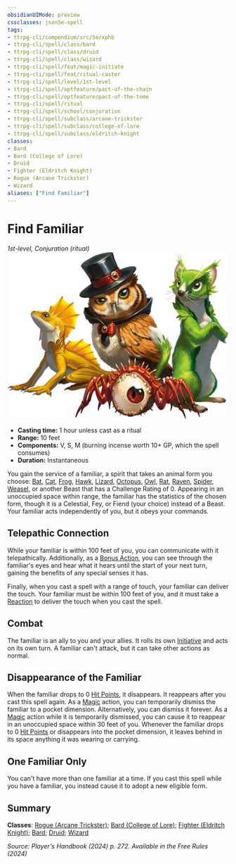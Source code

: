 ```yaml
---
obsidianUIMode: preview
cssclasses: json5e-spell
tags:
- ttrpg-cli/compendium/src/5e/xphb
- ttrpg-cli/spell/class/bard
- ttrpg-cli/spell/class/druid
- ttrpg-cli/spell/class/wizard
- ttrpg-cli/spell/feat/magic-initiate
- ttrpg-cli/spell/feat/ritual-caster
- ttrpg-cli/spell/level/1st-level
- ttrpg-cli/spell/optfeature/pact-of-the-chain
- ttrpg-cli/spell/optfeature/pact-of-the-tome
- ttrpg-cli/spell/ritual
- ttrpg-cli/spell/school/conjuration
- ttrpg-cli/spell/subclass/arcane-trickster
- ttrpg-cli/spell/subclass/college-of-lore
- ttrpg-cli/spell/subclass/eldritch-knight
classes:
- Bard
- Bard (College of Lore)
- Druid
- Fighter (Eldritch Knight)
- Rogue (Arcane Trickster)
- Wizard
aliases: ["Find Familiar"]
---
```

# Find Familiar
*1st-level, Conjuration (ritual)*  
![](3-Mechanics/CLI/spells/img/find-familiar.webp#right)

- **Casting time:** 1 hour unless cast as a ritual
- **Range:** 10 feet
- **Components:** V, S, M (burning incense worth 10+ GP, which the spell consumes)
- **Duration:** Instantaneous

You gain the service of a familiar, a spirit that takes an animal form you choose: [Bat](3-Mechanics/CLI/bestiary/beast/bat-xmm.md), [Cat](3-Mechanics/CLI/bestiary/beast/cat-xmm.md), [Frog](3-Mechanics/CLI/bestiary/beast/frog-xmm.md), [Hawk](3-Mechanics/CLI/bestiary/beast/hawk-xmm.md), [Lizard](3-Mechanics/CLI/bestiary/beast/lizard-xmm.md), [Octopus](3-Mechanics/CLI/bestiary/beast/octopus-xmm.md), [Owl](3-Mechanics/CLI/bestiary/beast/owl-xmm.md), [Rat](3-Mechanics/CLI/bestiary/beast/rat-xmm.md), [Raven](3-Mechanics/CLI/bestiary/beast/raven-xmm.md), [Spider](3-Mechanics/CLI/bestiary/beast/spider-xmm.md), [Weasel](3-Mechanics/CLI/bestiary/beast/weasel-xmm.md), or another Beast that has a Challenge Rating of 0. Appearing in an unoccupied space within range, the familiar has the statistics of the chosen form, though it is a Celestial, Fey, or Fiend (your choice) instead of a Beast. Your familiar acts independently of you, but it obeys your commands.

## Telepathic Connection

While your familiar is within 100 feet of you, you can communicate with it telepathically. Additionally, as a [Bonus Action](3-Mechanics/CLI/rules/variant-rules/bonus-action-xphb.md), you can see through the familiar's eyes and hear what it hears until the start of your next turn, gaining the benefits of any special senses it has.

Finally, when you cast a spell with a range of touch, your familiar can deliver the touch. Your familiar must be within 100 feet of you, and it must take a [Reaction](3-Mechanics/CLI/rules/variant-rules/reaction-xphb.md) to deliver the touch when you cast the spell.

## Combat

The familiar is an ally to you and your allies. It rolls its own [Initiative](3-Mechanics/CLI/rules/variant-rules/initiative-xphb.md) and acts on its own turn. A familiar can't attack, but it can take other actions as normal.

## Disappearance of the Familiar

When the familiar drops to 0 [Hit Points](3-Mechanics/CLI/rules/variant-rules/hit-points-xphb.md), it disappears. It reappears after you cast this spell again. As a [Magic](3-Mechanics/CLI/rules/actions.md#Magic) action, you can temporarily dismiss the familiar to a pocket dimension. Alternatively, you can dismiss it forever. As a [Magic](3-Mechanics/CLI/rules/actions.md#Magic) action while it is temporarily dismissed, you can cause it to reappear in an unoccupied space within 30 feet of you. Whenever the familiar drops to 0 [Hit Points](3-Mechanics/CLI/rules/variant-rules/hit-points-xphb.md) or disappears into the pocket dimension, it leaves behind in its space anything it was wearing or carrying.

## One Familiar Only

You can't have more than one familiar at a time. If you cast this spell while you have a familiar, you instead cause it to adopt a new eligible form.

## Summary

**Classes**: [Rogue (Arcane Trickster)](3-Mechanics/CLI/lists/list-spells-classes-rogue-xphb-arcane-trickster-xphb.md "subclass=XPHB;class=XPHB"); [Bard (College of Lore)](3-Mechanics/CLI/lists/list-spells-classes-bard-xphb-college-of-lore-xphb.md "subclass=XPHB;class=XPHB"); [Fighter (Eldritch Knight)](3-Mechanics/CLI/lists/list-spells-classes-fighter-xphb-eldritch-knight-xphb.md "subclass=XPHB;class=XPHB"); [Bard](3-Mechanics/CLI/lists/list-spells-classes-bard.md); [Druid](3-Mechanics/CLI/lists/list-spells-classes-druid.md); [Wizard](3-Mechanics/CLI/lists/list-spells-classes-wizard.md)

*Source: Player's Handbook (2024) p. 272. Available in the Free Rules (2024)*